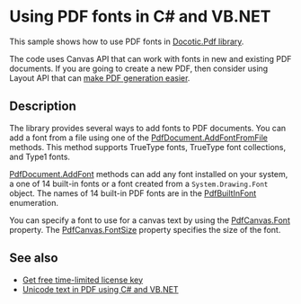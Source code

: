# Using PDF fonts in C# and VB.NET

This sample shows how to use PDF fonts in [Docotic.Pdf library](https://bitmiracle.com/pdf-library/).

The code uses Canvas API that can work with fonts in new and existing PDF documents. If you are going to create a new PDF, then consider using Layout API that can [make PDF generation easier](https://bitmiracle.com/pdf-library/layout/).

## Description

The library provides several ways to add fonts to PDF documents. You can add a font from a file using one of the [PdfDocument.AddFontFromFile](https://api.docotic.com/pdfdocument-addfontfromfile) methods. This method supports TrueType fonts, TrueType font collections, and Type1 fonts.

[PdfDocument.AddFont](https://api.docotic.com/pdfdocument-addfont) methods can add any font installed on your system, a one of 14 built-in fonts or a font created from a `System.Drawing.Font` object. The names of 14 built-in PDF fonts are in the [PdfBuiltInFont](https://api.docotic.com/pdfbuiltinfont) enumeration.

You can specify a font to use for a canvas text by using the [PdfCanvas.Font](https://api.docotic.com/pdfcanvas-font) property. The [PdfCanvas.FontSize](https://api.docotic.com/pdfcanvas-fontsize) property specifies the size of the font.

## See also
* [Get free time-limited license key](https://bitmiracle.com/pdf-library/download)
* [Unicode text in PDF using C# and VB.NET](/Samples/Text/Internationalization)